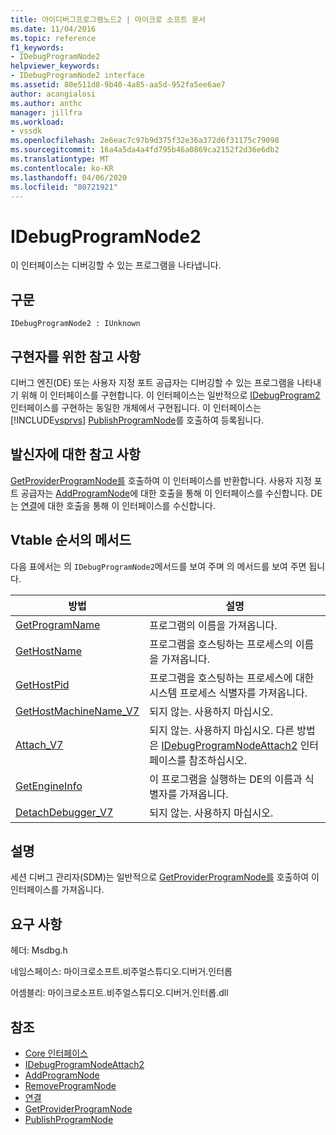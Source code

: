 ```yaml
---
title: 아이디버그프로그램노드2 | 마이크로 소프트 문서
ms.date: 11/04/2016
ms.topic: reference
f1_keywords:
- IDebugProgramNode2
helpviewer_keywords:
- IDebugProgramNode2 interface
ms.assetid: 80e511d8-9b40-4a85-aa5d-952fa5ee6ae7
author: acangialosi
ms.author: anthc
manager: jillfra
ms.workload:
- vssdk
ms.openlocfilehash: 2e6eac7c97b9d375f32e36a372d6f31175c79098
ms.sourcegitcommit: 16a4a5da4a4fd795b46a0869ca2152f2d36e6db2
ms.translationtype: MT
ms.contentlocale: ko-KR
ms.lasthandoff: 04/06/2020
ms.locfileid: "80721921"
---
```

# <a name="idebugprogramnode2"></a>IDebugProgramNode2
이 인터페이스는 디버깅할 수 있는 프로그램을 나타냅니다.

## <a name="syntax"></a>구문

```
IDebugProgramNode2 : IUnknown
```

## <a name="notes-for-implementers"></a>구현자를 위한 참고 사항
 디버그 엔진(DE) 또는 사용자 지정 포트 공급자는 디버깅할 수 있는 프로그램을 나타내기 위해 이 인터페이스를 구현합니다. 이 인터페이스는 일반적으로 [IDebugProgram2](../../../extensibility/debugger/reference/idebugprogram2.md) 인터페이스를 구현하는 동일한 개체에서 구현됩니다. 이 인터페이스는 [!INCLUDE[vsprvs](../../../code-quality/includes/vsprvs_md.md)] [PublishProgramNode](../../../extensibility/debugger/reference/idebugprogrampublisher2-publishprogramnode.md)를 호출하여 등록됩니다.

## <a name="notes-for-callers"></a>발신자에 대한 참고 사항
 [GetProviderProgramNode를](../../../extensibility/debugger/reference/idebugprogramprovider2-getproviderprogramnode.md) 호출하여 이 인터페이스를 반환합니다. 사용자 지정 포트 공급자는 [AddProgramNode](../../../extensibility/debugger/reference/idebugportnotify2-addprogramnode.md)에 대한 호출을 통해 이 인터페이스를 수신합니다. DE는 [연결](../../../extensibility/debugger/reference/idebugengine2-attach.md)에 대한 호출을 통해 이 인터페이스를 수신합니다.

## <a name="methods-in-vtable-order"></a>Vtable 순서의 메서드
 다음 표에서는 의 `IDebugProgramNode2`메서드를 보여 주며 의 메서드를 보여 주면 됩니다.

|방법|설명|
|------------|-----------------|
|[GetProgramName](../../../extensibility/debugger/reference/idebugprogramnode2-getprogramname.md)|프로그램의 이름을 가져옵니다.|
|[GetHostName](../../../extensibility/debugger/reference/idebugprogramnode2-gethostname.md)|프로그램을 호스팅하는 프로세스의 이름을 가져옵니다.|
|[GetHostPid](../../../extensibility/debugger/reference/idebugprogramnode2-gethostpid.md)|프로그램을 호스팅하는 프로세스에 대한 시스템 프로세스 식별자를 가져옵니다.|
|[GetHostMachineName_V7](../../../extensibility/debugger/reference/idebugprogramnode2-gethostmachinename-v7.md)|되지 않는. 사용하지 마십시오.|
|[Attach_V7](../../../extensibility/debugger/reference/idebugprogramnode2-attach-v7.md)|되지 않는. 사용하지 마십시오. 다른 방법은 [IDebugProgramNodeAttach2](../../../extensibility/debugger/reference/idebugprogramnodeattach2.md) 인터페이스를 참조하십시오.|
|[GetEngineInfo](../../../extensibility/debugger/reference/idebugprogramnode2-getengineinfo.md)|이 프로그램을 실행하는 DE의 이름과 식별자를 가져옵니다.|
|[DetachDebugger_V7](../../../extensibility/debugger/reference/idebugprogramnode2-detachdebugger-v7.md)|되지 않는. 사용하지 마십시오.|

## <a name="remarks"></a>설명
 세션 디버그 관리자(SDM)는 일반적으로 [GetProviderProgramNode를](../../../extensibility/debugger/reference/idebugprogramprovider2-getproviderprogramnode.md) 호출하여 이 인터페이스를 가져옵니다.

## <a name="requirements"></a>요구 사항
 헤더: Msdbg.h

 네임스페이스: 마이크로소프트.비주얼스튜디오.디버거.인터롭

 어셈블리: 마이크로소프트.비주얼스튜디오.디버거.인터롭.dll

## <a name="see-also"></a>참조
- [Core 인터페이스](../../../extensibility/debugger/reference/core-interfaces.md)
- [IDebugProgramNodeAttach2](../../../extensibility/debugger/reference/idebugprogramnodeattach2.md)
- [AddProgramNode](../../../extensibility/debugger/reference/idebugportnotify2-addprogramnode.md)
- [RemoveProgramNode](../../../extensibility/debugger/reference/idebugportnotify2-removeprogramnode.md)
- [연결](../../../extensibility/debugger/reference/idebugengine2-attach.md)
- [GetProviderProgramNode](../../../extensibility/debugger/reference/idebugprogramprovider2-getproviderprogramnode.md)
- [PublishProgramNode](../../../extensibility/debugger/reference/idebugprogrampublisher2-publishprogramnode.md)
